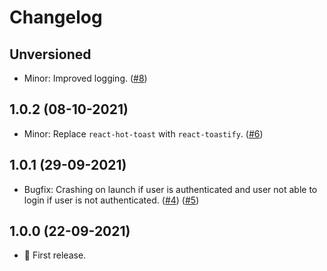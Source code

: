 # Changelog

## Unversioned

-   Minor: Improved logging. ([#8](https://github.com/twesterapp/twester/pull/8))

## 1.0.2 (08-10-2021)

-   Minor: Replace `react-hot-toast` with `react-toastify`. ([#6](https://github.com/twesterapp/twester/pull/6))

## 1.0.1 (29-09-2021)

-   Bugfix: Crashing on launch if user is authenticated and user not able to login if user is not authenticated. ([#4](https://github.com/twesterapp/twester/issues/4)) ([#5](https://github.com/twesterapp/twester/pull/5))

## 1.0.0 (22-09-2021)

-   🎉 First release.
